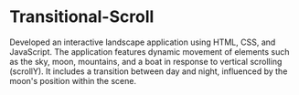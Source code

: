 # Transitional-Scroll
Developed an interactive landscape application using HTML, CSS, and JavaScript. The application features dynamic movement of elements such as the sky, moon, mountains, and a boat in response to vertical scrolling (scrollY). It includes a transition between day and night, influenced by the moon's position within the scene.
